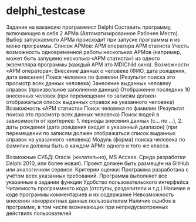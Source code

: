 # delphi_testcase
 
Задание на вакансию программист Delphi
Составить программу, включающую в себя 2 АРМа (Автоматизированное Рабочее Место). Выбор запускаемого АРМа происходит при запуске программы и из меню программы. 
Список АРМов:
АРМ оператора
АРМ статиста
Учесть возможность одновременной работы нескольких АРМов (например, может быть запушено несколько «АРМ статиста») из одного экземпляра программы (каждый АРМ это MDIChild окно). 
Возможности «АРМ оператора»:
Внесение данных о человеке (ФИО, дата рождения, дата внесения)
Поиск человека по фамилии (Результат поиска это просмотр всех данных человека)
Занесение выданных человеку справок (произвольное заполнение данных)
Отображение последних 10 внесенных человек (при перемещении по записям должен отображаться список выданных справок на указанного человека)
Возможность «АРМ статиста»
Поиск человека по фамилии (Результат поиска это просмотр всех данных человека)
Поиск людей в зависимости от критериев:
	1. периоды внесения данных (c… по …),
	2. даты рождения (дата рождения входит в указанный диапазон)
(при перемещении по записям должен отображаться список выданных справок на указанного человека)
Модуль (форма) поиска человека по фамилии должны быть в каждом АРМе одного и того же класса.

Возможные СУБД: Oracle (желательно), MS Access. Среда разработки Delphi  2010, или более новая).
Проект должен быть размещён на GitHub или аналогичном сервисе.
Критерии оценки:
Программа разработана с учётом всех указанных требований.
Программа выполняет все указанные в задании функции 
Удобство пользовательского интерфейса
Читаемость программного кода (отступы, разделители и т.д.)
Наличие в коде программы комментариев и их содержание
Невозможность внесения некорректных данных пользователем
Наличие ошибок в программе, в том числе возникающих при непредусмотренных действиях пользователей
